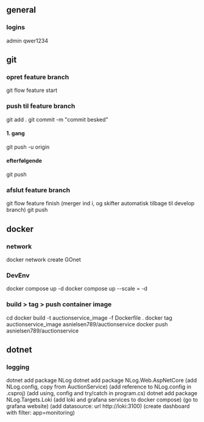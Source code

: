 ## general
### logins
admin
qwer1234

## git
### opret feature branch
git flow feature start <branchname>

### push til feature branch
git add .
git commit -m "commit besked"
#### 1. gang
git push -u origin <branchname>
#### efterfølgende
git push

### afslut feature branch
git flow feature finish <branchname>
(merger ind i, og skifter automatisk tilbage til develop branch)
git push

## docker
### network
docker network create GOnet

### DevEnv
docker compose up -d
docker compose up --scale <service>=<number> -d

### build > tag > push container image
cd <service folder>
docker build -t auctionservice_image -f Dockerfile .
docker tag auctionservice_image asnielsen789/auctionservice
docker push asnielsen789/auctionservice

## dotnet
### logging
dotnet add package NLog
dotnet add package NLog.Web.AspNetCore
(add NLog.config, copy from AuctionService)
(add reference to NLog.config in .csproj)
(add using, config and try/catch in program.cs)
dotnet add package NLog.Targets.Loki
(add loki and grafana services to docker compose)
(go to grafana website)
(add datasource: url http://loki:3100)
(create dashboard with filter: app=monitoring)


